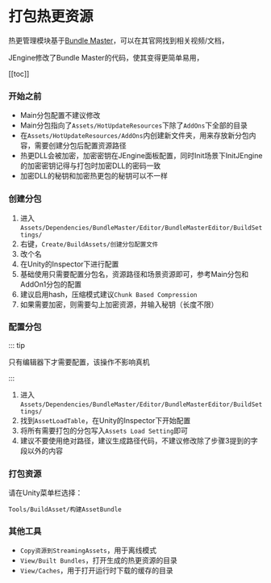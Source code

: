 # 打包热更资源

热更管理模块基于[Bundle Master](https://github.com/mister91jiao/BundleMaster_IntegrateETTask)，可以在其官网找到相关视频/文档，

JEngine修改了Bundle Master的代码，使其变得更简单易用，



[[toc]]



### 开始之前

- Main分包配置不建议修改
- Main分包指向了```Assets/HotUpdateResources```下除了```AddOns```下全部的目录
- 在```Assets/HotUpdateResources/AddOns```内创建新文件夹，用来存放新分包内容，需要创建分包后配置资源路径
- 热更DLL会被加密，加密密钥在JEngine面板配置，同时Init场景下InitJEngine的加密密钥记得与打包时加密DLL的密码一致
- 加密DLL的秘钥和加密热更包的秘钥可以不一样



### 创建分包

1. 进入```Assets/Dependencies/BundleMaster/Editor/BundleMasterEditor/BuildSettings/```
2. 右键，```Create/BuildAssets/创建分包配置文件```
3. 改个名
4. 在Unity的Inspector下进行配置
5. 基础使用只需要配置分包名，资源路径和场景资源即可，参考Main分包和AddOn1分包的配置
6. 建议启用hash，压缩模式建议```Chunk Based Compression```
7. 如果需要加密，则需要勾上加密资源，并输入秘钥（长度不限）



### 配置分包

::: tip

只有编辑器下才需要配置，该操作不影响真机

:::

1. 进入```Assets/Dependencies/BundleMaster/Editor/BundleMasterEditor/BuildSettings/```
2. 找到```AssetLoadTable```，在Unity的Inspector下开始配置
3. 将所有需要打包的分包写入```Assets Load Setting```即可
4. 建议不要使用绝对路径，建议生成路径代码，不建议修改除了步骤3提到的字段以外的内容



### 打包资源

请在Unity菜单栏选择：

```Tools/BuildAsset/构建AssetBundle```



### 其他工具

- ```Copy资源到StreamingAssets```，用于离线模式
- ```View/Built Bundles```，打开生成的热更资源的目录
- ```View/Caches```，用于打开运行时下载的缓存的目录
